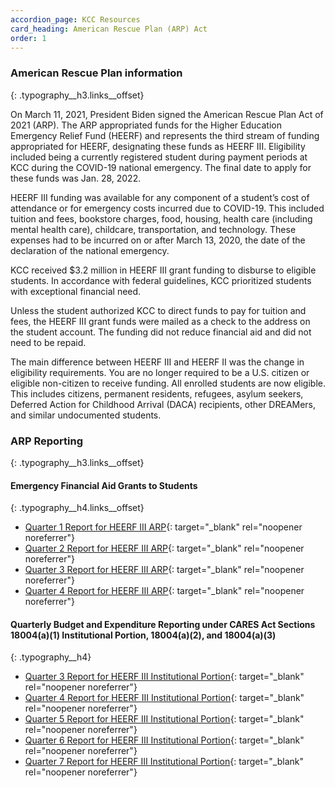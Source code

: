 ```yaml
---
accordion_page: KCC Resources
card_heading: American Rescue Plan (ARP) Act
order: 1
---
```

### American Rescue Plan information
{: .typography__h3.links__offset}

On March 11, 2021, President Biden signed the American Rescue Plan Act of 2021 (ARP). The ARP appropriated funds for the Higher Education Emergency Relief Fund (HEERF) and represents the third stream of funding appropriated for HEERF, designating these funds as HEERF III. Eligibility included being a currently registered student during payment periods at KCC during the COVID-19 national emergency. The final date to apply for these funds was Jan. 28, 2022.

HEERF III funding was available for any component of a student’s cost of attendance or for emergency costs incurred due to COVID-19. This included tuition and fees, bookstore charges, food, housing, health care (including mental health care), childcare, transportation, and technology. These expenses had to be incurred on or after March 13, 2020, the date of the declaration of the national emergency.

KCC received $3.2 million in HEERF III grant funding to disburse to eligible students. In accordance with federal guidelines, KCC prioritized students with exceptional financial need.

Unless the student authorized KCC to direct funds to pay for tuition and fees, the HEERF III grant funds were mailed as a check to the address on the student account. The funding did not reduce financial aid and did not need to be repaid.

The main difference between HEERF III and HEERF II was the change in eligibility requirements. You are no longer required to be a U.S. citizen or eligible non-citizen to receive funding. All enrolled students are now eligible. This includes citizens, permanent residents, refugees, asylum seekers, Deferred Action for Childhood Arrival (DACA) recipients, other DREAMers, and similar undocumented students.

### ARP Reporting
{: .typography__h3.links__offset}

#### Emergency Financial Aid Grants to Students
{: .typography__h4.links__offset}

* [Quarter 1 Report for HEERF III ARP](../uploads/pdf/Quarter%201%20Report%20for%20HEERF%20III%20ARP.pdf){: target="_blank" rel="noopener noreferrer"}
* [Quarter 2 Report for HEERF III ARP](../uploads/pdf/Quarter%202%20Report%20for%20HEERF%20III%20ARP.pdf){: target="_blank" rel="noopener noreferrer"}
* [Quarter 3 Report for HEERF III ARP](../uploads/pdf/Quarter%203%20Report%20for%20HEERF%20III%20ARP.pdf){: target="_blank" rel="noopener noreferrer"}
* [Quarter 4 Report for HEERF III ARP](../uploads/pdf/HEERFIII_Q42022_040822.pdf){: target="_blank" rel="noopener noreferrer"}

#### Quarterly Budget and Expenditure Reporting under CARES Act Sections 18004(a)(1) Institutional Portion, 18004(a)(2), and 18004(a)(3)
{: .typography__h4}

* [Quarter 3 Report for HEERF III Institutional Portion](../uploads/pdf/HEERFIII_Q3-2021_10-10-21.pdf){: target="_blank" rel="noopener noreferrer"}
* [Quarter 4 Report for HEERF III Institutional Portion](../uploads/pdf/HEERFIII_Q4-2021_01-05-22.pdf){: target="_blank" rel="noopener noreferrer"}
* [Quarter 5 Report for HEERF III Institutional Portion](../uploads/pdf/HEERFIII_Q52022_040622.pdf){: target="_blank" rel="noopener noreferrer"}
* [Quarter 6 Report for HEERF III Institutional Portion](../uploads/pdf/HEERFIII_Q6-2022_07-01-22.pdf){: target="_blank" rel="noopener noreferrer"}
* [Quarter 7 Report for HEERF III Institutional Portion](../uploads/pdf/HEERFIII_Q7-2022_10-05-22.pdf){: target="_blank" rel="noopener noreferrer"}